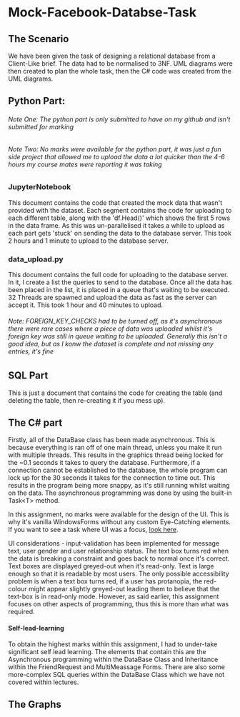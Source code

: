 
# Mock-Facebook-Databse-Task

## The Scenario
We have been given the task of designing a relational database from a Client-Like brief. The data had to be normalised to 3NF. UML diagrams were then created to plan the whole task, then the C# code was created from the UML diagrams. 

## Python Part:
###### Note One: The python part is only submitted to have on my github and isn't submitted for marking
###### Note Two: No marks were available for the python part, it was just a fun side project that allowed me to upload the data a lot quicker than the 4-6 hours my course mates were reporting it was taking
### JupyterNotebook
This document contains the code that created the mock data that wasn't provided with the dataset. Each segment contains the code for uploading to each different table, along with the 'df.Head()' which shows the first 5 rows in the data frame. As this was un-parallelised it takes a while to upload as each part gets 'stuck' on sending the data to the database server. This took 2 hours and 1 minute to upload to  the database server.

### data_upload.py
This document contains the full code for uploading to the database server. In it, I create a list the queries to send to the database. Once all the data has been placed in the list, it is placed in a queue that's waiting to be executed. 32 Threads are spawned and upload the data as fast as the server can accept it. This took 1 hour and 40 minutes to upload.
###### Note: FOREIGN_KEY_CHECKS had to be turned off, as it's asynchronous there were rare cases where a piece of data was uploaded whilst it's foreign key was still in queue waiting to be uploaded. Generally this isn't a good idea, but as I konw the dataset is complete and not missing any entries, it's fine
## SQL Part
This is just a document that contains the code for creating the table (and deleting the table, then re-creating it if you mess up).

## The C# part
Firstly, all of the DataBase class has been made asynchronous. This is because everything is ran off of one main thread, unless you make it run with multiple threads. This results in the graphics thread being locked for the ~0.1 seconds it takes to query the database. Furthermore, if a connection cannot be established to the database, the whole program can lock up for the 30 seconds it takes for the connection to time out. This results in the program being more snappy, as it's still running whilst waiting on the data. The asynchronous programming was done by using the built-in Task\<T\> method. 

In this assignment, no marks were available for the design of the UI. This is why it's vanilla WindowsForms without any custom Eye-Catching elements. If you want to see a task where UI was a focus, [look here](https://github.com/mbruty/AirBnb-DataVisualisation).

UI considerations - input-validation has been implemented for message text, user gender and user relationship status. The text box turns red when the data is breaking a constraint and goes back to normal once it's correct. Text boxes are displayed greyed-out when it's read-only. Text is large enough so that it is readable by most users. The only possible accessibility problem is when a text box turns red, if a user has protanopia, the red-colour might appear slightly greyed-out leading them to believe that the text-box is in read-only mode. However, as said earlier, this assignment focuses on other aspects of programming, thus this is more than what was required.
#### Self-lead-learning
To obtain the highest marks within this assignment, I had to under-take significant self lead learning. The elements that contain this are the Asynchronous programming within the DataBase Class and Inheritance within the FriendRequest and MultiMeassage Forms. There are also some more-complex SQL queries within the DataBase Class which we have not covered within lectures.

## The Graphs

